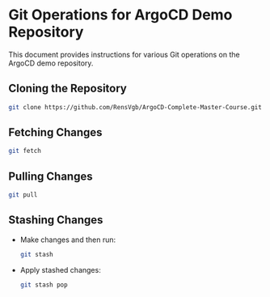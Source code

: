 # Git Operations for ArgoCD Demo Repository

This document provides instructions for various Git operations on the ArgoCD demo repository.

## Cloning the Repository

```bash
git clone https://github.com/RensVgb/ArgoCD-Complete-Master-Course.git
```

## Fetching Changes

```bash
git fetch
```

## Pulling Changes

```bash
git pull
```

## Stashing Changes

- Make changes and then run:
  
  ```bash
  git stash
  ```

- Apply stashed changes:

  ```bash
  git stash pop
  ```